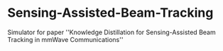 # Sensing-Assisted-Beam-Tracking
Simulator for paper ''Knowledge Distillation for Sensing-Assisted Beam Tracking in mmWave Communications''
